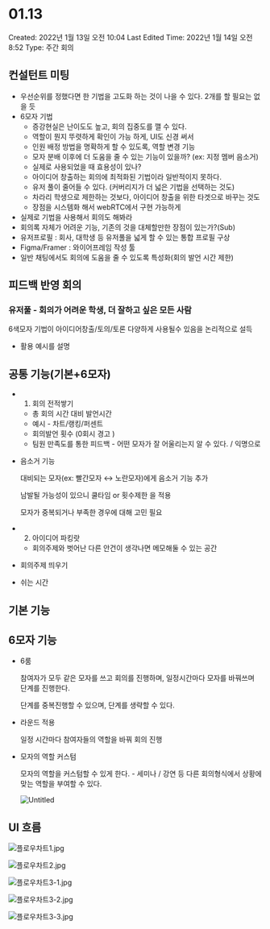 # 01.13

Created: 2022년 1월 13일 오전 10:04
Last Edited Time: 2022년 1월 14일 오전 8:52
Type: 주간 회의

## 컨설턴트 미팅

- 우선순위를 정했다면 한 기법을 고도화 하는 것이 나을 수 있다. 2개를 할 필요는 없을 듯
- 6모자 기법
    - 증강현실은 난이도도 높고, 회의 집중도를 깰 수 있다.
    - 역할이 뭔지 뚜렷하게 확인이 가능 하게, UI도 신경 써서
    - 인원 배정 방법을 명확하게 할 수 있도록, 역할 변경 기능
    - 모자 분배 이후에 더 도움을 줄 수 있는 기능이 있을까? (ex: 지정 멤버 음소거)
    - 실제로 사용되었을 때 효용성이 있나?
    - 아이디어 창출하는 회의에 최적화된 기법이라 일반적이지 못하다.
    - 유저 풀이 줄어들 수 있다. (커버리지가 더 넓은 기법을 선택하는 것도)
    - 차라리 학생으로 제한하는 것보다, 아이디어 창출을 위한 타겟으로 바꾸는 것도
    - 장점을 시스템화 해서 webRTC에서 구현 가능하게
- 실제로 기법을 사용해서 회의도 해봐라
- 회의록 자체가 어려운 기능, 기존의 것을 대체할만한 장점이 있는가?(Sub)
- 유저프로필 : 회사, 대학생 등 유저풀을 넓게 할 수 있는 통합 프로필 구상
- Figma/Framer : 와이어프레임 작성 툴
- 일반 채팅에서도 회의에 도움을 줄 수 있도록 특성화(회의 발언 시간 제한)

## 피드백 반영 회의

### 유저풀 - 회의가 어려운 학생, 더 잘하고 싶은 모든 사람

6색모자 기법이 아이디어창출/토의/토론 다양하게 사용될수 있음을 논리적으로 설득

- 활용 예시를 설명
    
    

## 공통 기능(기본+6모자)

- 1. 회의 전적쌓기
    - 총 회의 시간 대비 발언시간
    - 예시 - 차트/랭킹/퍼센트
    - 회의발언 횟수 (0회시 경고 )
    - 팀원 만족도를 통한 피드백 - 어떤 모자가 잘 어울리는지 알 수 있다. / 익명으로
- 음소거 기능
    
    대비되는 모자(ex: 빨간모자 ↔ 노란모자)에게 음소거 기능 추가
    
    남발될 가능성이 있으니 쿨타임 or 횟수제한 을 적용
    
    모자가 중복되거나 부족한 경우에 대해 고민 필요
    
- 2. 아이디어 파킹랏
    - 회의주제와 벗어난 다른 안건이 생각나면 메모해둘 수 있는 공간
- 회의주제 띄우기
- 쉬는 시간

## 기본 기능

## 6모자 기능

- 6룸
    
    참여자가 모두 같은 모자를 쓰고 회의를 진행하며, 일정시간마다 모자를 바꿔쓰며 단계를 진행한다.
    
    단계를 중복진행할 수 있으며, 단계를 생략할 수 있다.
    
- 라운드 적용
    
    일정 시간마다 참여자들의 역할을 바꿔 회의 진행
    
- 모자의 역할 커스텀
    
    모자의 역할을 커스텀할 수 있게 한다. - 세미나 / 강연 등 다른 회의형식에서 상황에 맞는 역할을 부여할 수 있다.
    
    ![Untitled](0113/Untitled.png)
    

## UI 흐름

![플로우차트1.jpg](0113/플로우차트1.jpg)

![플로우차트2.jpg](0113/플로우차트2.jpg)

![플로우차트3-1.jpg](0113/플로우차트3-1.jpg)

![플로우차트3-2.jpg](0113/플로우차트3-2.jpg)

![플로우차트3-3.jpg](0113/플로우차트3-3.jpg)